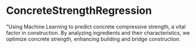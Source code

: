 # ConcreteStrengthRegression
"Using Machine Learning to predict concrete compressive strength, a vital factor in construction. By analyzing ingredients and their characteristics, we optimize concrete strength, enhancing building and bridge construction.
